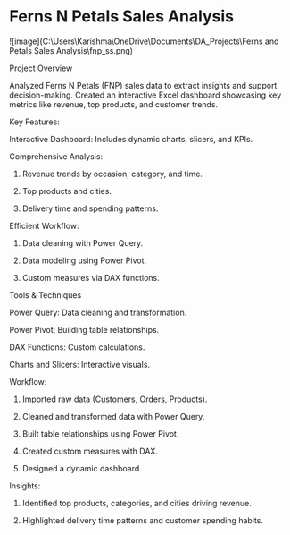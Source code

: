 # Ferns N Petals Sales Analysis

![image](C:\Users\Karishma\OneDrive\Documents\DA_Projects\Ferns and Petals Sales Analysis\fnp_ss.png)

Project Overview

Analyzed Ferns N Petals (FNP) sales data to extract insights and support decision-making. Created an interactive Excel dashboard showcasing key metrics like revenue, top products, and customer trends.

Key Features:

Interactive Dashboard: Includes dynamic charts, slicers, and KPIs.

Comprehensive Analysis:

1. Revenue trends by occasion, category, and time.

2. Top products and cities.

3. Delivery time and spending patterns.

Efficient Workflow:

1. Data cleaning with Power Query.

2. Data modeling using Power Pivot.

3. Custom measures via DAX functions.

Tools & Techniques

Power Query: Data cleaning and transformation.

Power Pivot: Building table relationships.

DAX Functions: Custom calculations.

Charts and Slicers: Interactive visuals.

Workflow:

1. Imported raw data (Customers, Orders, Products).

2. Cleaned and transformed data with Power Query.

3. Built table relationships using Power Pivot.

4. Created custom measures with DAX.

5. Designed a dynamic dashboard.

Insights:

1. Identified top products, categories, and cities driving revenue.

2. Highlighted delivery time patterns and customer spending habits.
